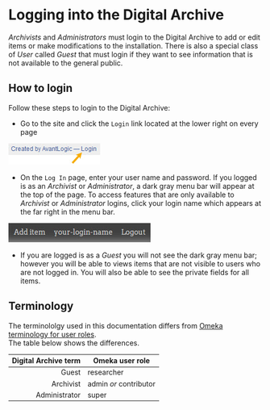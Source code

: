 # Logging into the Digital Archive

*Archivists* and *Administrators* must login to the Digital Archive to add or edit items or make modifications to the installation. There is also a special class of *User* called *Guest* that must login if they want to see information that is not available to the general public.

## How to login

Follow these steps to login to the Digital Archive:

-   Go to the site and click the `Login` link located at the lower right on every page

![login link](logging-in-1.jpg)

-   On the `Log In` page, enter your user name and password. If you logged is as an *Archivist* or
    *Administrator*, a dark gray menu bar will appear at the top of the page. To access features
    that are only available to *Archivist* or *Administrator* logins, click your login name which
    appears at the far right in the menu bar.

![login link](logging-in-2.jpg)

-   If you are logged is as a *Guest* you will not see the dark gray menu bar; however you will be able to views items
    that are not visible to users who are not logged in. You will also be able to see the private fields
    for all items.

## Terminology

The terminololgy used in this documentation differs from
[Omeka terminology for user roles](https://omeka.org/classic/docs/Admin/Users/).  
The table below shows the differences.

Digital Archive term | Omeka user role
---:|---
Guest|researcher
Archivist|admin *or* contributor
Administrator|super


